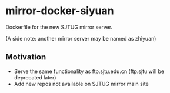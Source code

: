 # mirror-docker-siyuan

Dockerfile for the new SJTUG mirror server.

(A side note: another mirror server may be named as zhiyuan)

## Motivation

* Serve the same functionality as ftp.sjtu.edu.cn (ftp.sjtu will be deprecated later)
* Add new repos not available on SJTUG mirror main site
